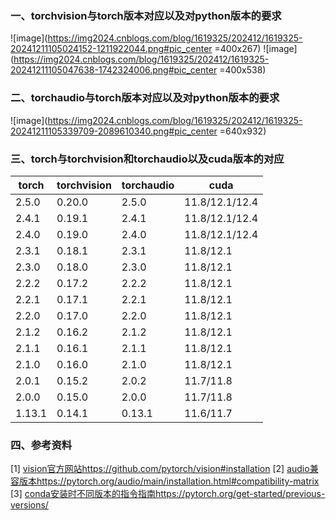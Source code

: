 ### 一、torchvision与torch版本对应以及对python版本的要求

![image](https://img2024.cnblogs.com/blog/1619325/202412/1619325-20241211105024152-1211922044.png#pic_center =400x267)
![image](https://img2024.cnblogs.com/blog/1619325/202412/1619325-20241211105047638-1742324006.png#pic_center =400x538)

### 二、torchaudio与torch版本对应以及对python版本的要求

![image](https://img2024.cnblogs.com/blog/1619325/202412/1619325-20241211105339709-2089610340.png#pic_center =640x932)

### 三、torch与torchvision和torchaudio以及cuda版本的对应

| torch | torchvision | torchaudio | cuda |
| ------------ | ------------ | ------------ | ------------ |
| 2.5.0  | 0.20.0  | 2.5.0  | 11.8/12.1/12.4  |
| 2.4.1  | 0.19.1  |  2.4.1 | 11.8/12.1/12.4  |
|  2.4.0 | 0.19.0  | 2.4.0  | 11.8/12.1/12.4 |
| 2.3.1  | 0.18.1  | 2.3.1  | 11.8/12.1 |
|  2.3.0 | 0.18.0  | 2.3.0  | 11.8/12.1 |
| 2.2.2  | 0.17.2  | 2.2.2  | 11.8/12.1 |
| 2.2.1  | 0.17.1  |  2.2.1 | 11.8/12.1 |
| 2.2.0  | 0.17.0  | 2.2.0  | 11.8/12.1 |
| 2.1.2  | 0.16.2  | 2.1.2  | 11.8/12.1 |
| 2.1.1  | 0.16.1  | 2.1.1  | 11.8/12.1 |
| 2.1.0  | 0.16.0  | 2.1.0  | 11.8/12.1 |
| 2.0.1  | 0.15.2  | 2.0.2  | 11.7/11.8 |
| 2.0.0  | 0.15.0  | 2.0.0  | 11.7/11.8 |
| 1.13.1 |  0.14.1 | 0.13.1 | 11.6/11.7 |

### 四、参考资料

[1] [vision官方网站https://github.com/pytorch/vision#installation](https://github.com/pytorch/vision#installation)
[2] [audio兼容版本https://pytorch.org/audio/main/installation.html#compatibility-matrix](https://pytorch.org/audio/main/installation.html#compatibility-matrix)
[3] [conda安装时不同版本的指令指南https://pytorch.org/get-started/previous-versions/](https://pytorch.org/get-started/previous-versions/)
